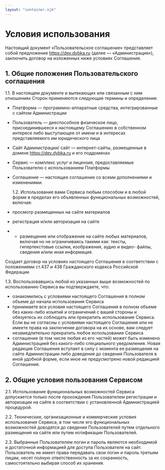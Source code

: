 ```yaml
---
layout: "container.njk"
---
```


# Условия использования

Настоящий документ «Пользовательское соглашение» представляет собой предложение
https://dev.dybka.ru (далее — «Администрация»), заключить договор на изложенных ниже условиях
Соглашения.

## 1. Общие положения Пользовательского соглашения

1.1. В настоящем документе и вытекающих или связанным с ним отношениях Сторон
применяются следующие термины и определения:

- Платформа — программно-аппаратные средства, интегрированные с сайтом
  Администрации
- Пользователь — дееспособное физическое лицо, присоединившееся к настоящему
  Соглашению в собственном интересе либо выступающее от имени и в интересах
  представляемого им юридического лица
- Сайт Администрации/ сайт — интернет-сайты, размещенные в домене https://dev.dybka.ru и его
  поддоменах
- Сервис — комплекс услуг и лицензия, предоставляемые Пользователю с использованием
  Платформы
- Соглашение — настоящее соглашение со всеми дополнениями и изменениями.

  1.2. Использование вами Сервиса любым способом и в любой форме в пределах его
  объявленных функциональных возможностей, включая:

- просмотр размещенных на сайте материалов
- регистрация и/или авторизация на сайте
- - размещение или отображение на сайте любых материалов, включая но не ограничиваясь
    такими как: тексты, гипертекстовые ссылки, изображения, аудио и видео- файлы,
    сведения и/или иная информация.

Создает договор на условиях настоящего Соглашения в соответствии с положениями ст.437 и
438 Гражданского кодекса Российской Федерации

1.3. Воспользовавшись любой из указанных выше возможностей по использованию Сервиса вы
подтверждаете, что:

- ознакомились с условиями настоящего Соглашения в полном объеме до начала
  использования Сервиса
- принимаете все условия настоящего Соглашения в полном объеме без каких-либо изъятий и
  ограничений с вашей стороны и обязуетесь их соблюдать или прекратить использование
  Сервиса. Если вы не согласны с условиями настоящего Соглашения или не имеете права на
  заключение договора на их основе, вам следует незамедлительно прекратить любое
  использование Сервиса
- соглашение (в том числе любая из его частей) может быть изменено Администрацией без
  какого-либо специального уведомления. Новая редакция Соглашения вступает в силу с момента
  ее размещения на сайте Администрации либо доведения до сведения Пользователя в иной
  удобной форме, если иное не предусмотрено новой редакцией Соглашения.

## 2. Общие условия пользования Сервисом

2.1. Использование функциональных возможностей Сервиса допускается только после
прохождения Пользователем регистрации и авторизации на сайте в соответствии с
установленной Администрацией процедурой.

2.2. Технические, организационные и коммерческие условия использования Сервиса, в том
числе его функциональных возможностей доводятся до сведения Пользователей путем
отдельного размещения на сайте или путем нотификации Пользователей.

2.3. Выбранные Пользователем логин и пароль являются необходимой и достаточной
информацией для доступа Пользователя на сайт. Пользователь не имеет права передавать свои
логин и пароль третьим лицам, несет полную ответственность за их сохранность,
самостоятельно выбирая способ их хранения.
